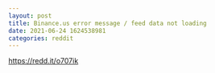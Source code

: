 ```yaml
--- 
layout: post 
title: Binance.us error message / feed data not loading 
date: 2021-06-24 1624538981 
categories: reddit 
--- 
```

https://redd.it/o707ik